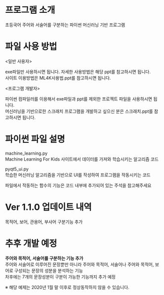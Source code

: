 # 프로그램 소개
초등국어 주어와 서술어를 구분하는 파이썬 머신러닝 기반 프로그램

# 파일 사용 방법
<일반 사용자>

exe파일만 사용하시면 됩니다. 자세한 사용방법은 해당 ppt를 참고하시면 됩니다.  
사이트 이용방법은 ML4K사용법.ppt를 참고하시면 됩니다.


<프로그램 개발자>

파이썬 컴파일러를 이용해서 exe파일과 ppt를 제외한 프로젝트 파일을 사용하시면 됩니다.  
머신러닝을 기반으로한 스크래치 프로그램을 개발하고 싶으신 분은 스크래치.ppt를 참고하시면 됩니다.

# 파이썬 파일 설명
machine_learning.py  
Machine Learning For Kids 사이트에서 데이터를 가져와 학습시키는 알고리즘 코드


pyqt5_ui.py  
학습한 머신러닝 알고리즘을 기반으로 UI를 작성하여 프로그램을 작동시키는 코드

파일에서 작동하는 함수의 기능은 코드 내부에 추가되어 있는 주석을 참고해주세요
# Ver 1.1.0 업데이트 내역
목적어, 보어, 관용어, 부사어 구분기능 추가

# 추후 개발 예정
**주어와 목적어, 서술어를 구분하는 기능 추가**  
주어와 서술어로 이루어진 문장뿐만 아니라 주어와 목적어, 서술어나 주어와 목적어, 보어로 구성되는 문장의 성분을 분석하는 기능  
차후에는 7개의 문장성분이 구분이 가능한 기능까지 추가 예정


※ 해당 예제는 2020년 1월 말 이후로 정상동작하지 않을 수 있습니다.
